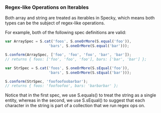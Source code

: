 ### Regex-like Operations on Iterables

Both array and string are treated as iterables in Specky, which means both types can be the subject of regex-like operations.

For example, both of the following spec definitions are valid:

```js
var ArraySpec = S.cat('foos', S.oneOrMore(S.equal('foo')),
                    'bars', S.oneOrMore(S.equal('bar')));

S.conform(ArraySpec, ['foo', 'foo', 'foo', 'bar', 'bar']);
// returns { foos: ['foo', 'foo', 'foo'], bars: ['bar', 'bar'] };

var StrSpec = S.cat('foos', S.oneOrMore(S.sEqual('foo')),
                    'bars', S.oneOrMore(S.sEqual('bar')));

S.conform(StrSpec, 'foofoofoobarbar');
// returns { foos: 'foofoofoo', bars: 'barbarbar' };
```
Notice that in the first spec, we use S.equals() to treat the string as a single entity, whereas in the second, we use S.sEqual() to suggest that each character in the string is part of a collection that we run regex ops on.
